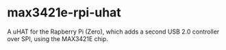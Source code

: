 # max3421e-rpi-uhat
A uHAT for the Rapberry Pi (Zero), which adds a second USB 2.0 controller over SPI, using the MAX3421E chip.
